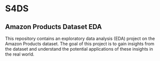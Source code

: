 # S4DS
## Amazon Products Dataset EDA
This repository contains an exploratory data analysis (EDA) project on the Amazon Products dataset. The goal of this project is to gain insights from the dataset and understand the potential applications of these insights in the real world.
